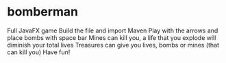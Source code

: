 # bomberman
Full JavaFX game
Build the file and import Maven
Play with the arrows and place bombs with space bar
Mines can kill you, a life that you explode will diminish your total lives
Treasures can give you lives, bombs or mines (that can kill you)
Have fun!
